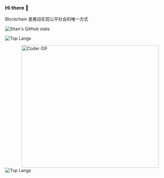 ### Hi there 👋
Blockchain 是推动实现公平社会的唯一方式
<!-- <img src="http://views.whatilearened.today/views/github/Shan-YYYYY/views.svg"/> -->
<!-- **Shan-YYYYY/Shan-YYYYY** is a ✨ _special_ ✨ repository because its `README.md` (this file) appears on your GitHub profile.

Here are some ideas to get you started:

- 🔭 I’m currently working on ...
- 🌱 I’m currently learning ...
- 👯 I’m looking to collaborate on ...
- 🤔 I’m looking for help with ...
- 💬 Ask me about ...
- 📫 How to reach me: ...
- 😄 Pronouns: ...
- ⚡ Fun fact: ... -->
![Shan's GitHub stats](https://github-readme-stats.vercel.app/api?username=Shan-YYYYY&count_private=true&show_icons=true&theme=tokyonight)
 
![Top Langs](https://github-readme-stats.vercel.app/api/top-langs/?username=Shan-YYYYY&count_private=true&show_icons=true&theme=tokyonight)

<a><img align="right" src="https://media3.giphy.com/media/urvgMAaV4VzeZpMXau/giphy.gif?cid=ecf05e47x0hl5y7qhimo3w0l2kt7y1bcd642jdvwrva51hqe&ep=v1_gifs_related&rid=giphy.gif&ct=g" alt="Coder GIF" width="450" height="400"></a>

![Top Langs](https://media3.giphy.com/media/urvgMAaV4VzeZpMXau/giphy.gif?cid=ecf05e47x0hl5y7qhimo3w0l2kt7y1bcd642jdvwrva51hqe&ep=v1_gifs_related&rid=giphy.gif&ct=g)
